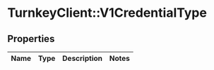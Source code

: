 # TurnkeyClient::V1CredentialType

## Properties
Name | Type | Description | Notes
------------ | ------------- | ------------- | -------------

